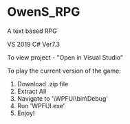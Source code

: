 # OwenS_RPG
A text based RPG

VS 2019 C# Ver7.3

To view project - "Open in Visual Studio"

To play the current version of the game:
1. Download .zip file
2. Extract All
3. Navigate to '\WPFUI\bin\Debug'
4. Run 'WPFUI.exe'
5. Enjoy!
